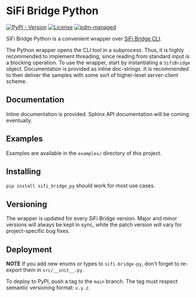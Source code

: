 # SiFi Bridge Python

[![PyPI - Version](https://img.shields.io/pypi/v/sifi_bridge_py)](https://pypi.org/project/sifi-bridge-py/)
[![License](https://img.shields.io/github/license/SiFiLabs/sifi-bridge-py)](https://github.com/SiFiLabs/sifi-bridge-py/blob/main/LICENSE)
[![pdm-managed](https://img.shields.io/badge/pdm-managed-blueviolet)](https://pdm-project.org)

SiFi Bridge Python is a convenient wrapper over [SiFi Bridge CLI](https://github.com/SiFiLabs/sifi-bridge-pub).

The Python wrapper opens the CLI tool in a subprocess. Thus, it is highly recommended to implement threading, since reading from standard input is a blocking operation. To use the wrapper, start by instantiating a `SifiBridge` object. Documentation is provided as inline doc-strings. It is recommended to then deliver the samples with some sort of higher-level server-client scheme.

## Documentation

Inline documentation is provided. Sphinx API documentation will be coming eventually.

## Examples

Examples are available in the `examples/` directory of this project.

## Installing

`pip install sifi_bridge_py` should work for most use cases.

## Versioning

The wrapper is updated for every SiFi Bridge version. Major and minor versions will always be kept in sync, while the patch version will vary for project-specific bug fixes.

## Deployment

**NOTE** If you add new enums or types to `sifi-bridge-py`, don't forget to re-export them in `src/__init__.py`.

To deploy to PyPI, push a tag to the `main` branch. The tag must respect semantic versioning format: `x.y.z`.